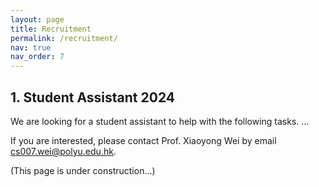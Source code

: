 ```yaml
---
layout: page
title: Recruitment
permalink: /recruitment/
nav: true
nav_order: 7
---
```


## 1. Student Assistant 2024

We are looking for a student assistant to help with the following tasks.
...

If you are interested, please contact Prof. Xiaoyong Wei by email [cs007.wei@polyu.edu.hk](mailto:cs007.wei@polyu.edu.hk).

(This page is under construction...)
